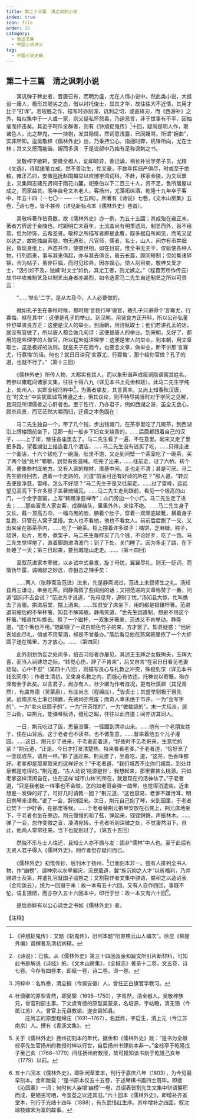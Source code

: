 ```yaml
---
title: 第二十三篇　清之讽刺小说
index: true
icon: file
order: 25
category:
  - 鲁迅文集
  - 中国小说讲义
tag:  
  - 中国小说史略
---
```


## 第二十三篇　清之讽刺小说

　　寓讥弹于稗史者，晋唐已有，而明为盛，尤在人情小说中。然此类小说，大抵设一庸人，极形其陋劣之态，借以衬托俊士，显其才华，故往往大不近情，其用才比于“打诨”。若较胜之作，描写时亦刻深，讥刺之切，或逾锋刃，而《西游补》之外，每似集中于一人或一家，则又疑私怀怨毒，乃逞恶言，非于世事有不平，因抽毫而抨击矣。其近于呵斥全群者，则有《钟馗捉鬼传》[^1]十回，疑尚是明人作，取诸色人，比之群鬼，一一抉剔，发其隐情，然词意浅露，已同嫚骂，所谓“婉曲”，实非所知。迨吴敬梓《儒林外史》出，乃秉持公心，指擿时弊，机锋所向，尤在士林；其文又慼而能谐，婉而多讽：于是说部中乃始有足称讽刺之书。

　　吴敬梓字敏轩，安徽全椒人，幼即颖异，善记诵，稍长补官学弟子员，尤精《文选》，诗赋援笔立成。然不善治生，性又豪，不数年挥旧产俱尽，时或至于绝粮，雍正乙卯，安徽巡抚赵国麟举以应博学鸿词科，不赴，移家金陵，为文坛盟主，又集同志建先贤祠于雨花山麓，祀泰伯以下二百三十人，资不足，售所居屋以成之，而家益贫。晚年自号文木老人，客扬州，尤落拓纵酒，乾隆十九年卒于客中，年五十四（一七〇一 ── 一七五四）。所著有《诗说》七卷，《文木山房集》五卷，[^2]诗七卷，皆不甚传（详见新标点本《儒林外史》卷首）。

　　吴敬梓著作皆奇数，故《儒林外史》亦一例，为五十五回；其成殆在雍正末，著者方侨居于金陵也。时距明亡未百年，士流盖尚有明季遗风，制艺而外，百不经意，但为矫饰，云希圣贤。敬梓之所描写者即是此曹，既多据自所闻见，而笔又足以达之，故能烛幽索隐，物无遁形，凡官师，儒者，名士，山人，间亦有市井细民，皆现身纸上，声态并作，使彼世相，如在目前，惟全书无主干，仅驱使各种人物，行列而来，事与其来俱起，亦与其去俱讫，虽云长篇，颇同短制；但如集诸碎锦，合为帖子，虽非巨幅，而时见珍异，因亦娱心，使人刮目矣。敬梓又爱才士，“汲引如不及，独嫉‘时文士’如仇，其尤工者，则尤嫉之。”（程晋芳所作传云）故书中攻难制艺及以制艺出身者亦甚烈，如令选家马二先生自述制艺之所以可贵云：

　　“……‘举业’二字，是从古及今，人人必要做的。

　　就如孔子生在春秋时候，那时用‘言扬行举’做官，故孔子只讲得个‘言寡尤，行寡悔，禄在其中’：这便是孔子的举业。到汉朝，用贤良方正开科，所以公孙弘董仲舒举贤良方正：这便是汉人的举业。到唐朝，用诗赋取士；他们若讲孔孟的话，就没有官做了，所以唐人都会做几句诗：这便是唐人的举业。到宋朝，又好了，都用的是些理学的人做官，所以程朱就讲理学：这便是宋人的举业。到本朝，用文章取士，这是极好的法则。就是夫子在而今，也要念文章，做举业，断不讲那‘言寡尤，行寡悔’的话。何也？就日日讲究‘言寡尤，行寡悔’，那个给你官做？孔子的道，也就不行了。”（第十三回）

　　《儒林外史》所传人物，大都实有其人，而以象形谐声或瘦词隐语寓其姓名，若参以雍乾间诸家文集，往往十得八九（详见本书上元金和跋）。此马二先生字纯上，处州人，实即全椒冯粹中[^3]，为著者挚友，其言真率，又尚上知春秋汉唐，在“时文士”中实犹属诚笃博通之士，但其议论，则不特尽揭当时对于学问之见解，且洞见所谓儒者之心肝者也。至于性行，乃亦君子，例如西湖之游，虽全无会心，颇杀风景，而茫茫然大嚼而归，迂儒之本色固在：

　　马二先生独自一个，带了几个钱，步出钱塘门，在茶亭里吃了几碗茶，到西湖沿上牌楼跟前坐下，见那一船一船乡下妇女来烧香的，……后面都跟着自己的汉子，……上了岸，散往各庙里去了。马二先生看了一遍，不在意里。起来又走了里把多路，望着湖沿上接连着几个酒店，……马二先生没有钱买了吃，……只得走进一个面店，十六个钱吃了一碗面，肚里不饱，又走到间壁一个茶室吃了一碗茶，买了两个钱“处片”嚼嚼，到觉有些滋味。吃完了出来，……往前走，过了六桥。转个湾，便象些村庄地方。又有人家的棺材，厝基中间，走也走不清；甚是可厌。马二先生欲待回去，遇着一个走路的，问道“前面可还有好顽的所在？”那人道，“转过去便是净慈，雷峰。怎么不好顽？”马二先生于是又往前走。……过了雷峰，远远望见高高下下许多房子盖著琉璃瓦，……马二先生走到跟前，看见一个极高的山门，一个金字直匾，上写“敕赐净慈禅寺”；山门旁边一个小门。马二先生走了进去；……那些富贵人家女客，成群结队，里里外外，来往不绝。……马二先生身子又长，戴一顶高方巾，一幅乌黑的脸，腆着个肚子，穿着一双厚底破靴，横着身子乱跑，只管在人窝子里撞。女人也不看他，他也不看女人。前前后后跑了一交，又出来坐在那茶亭内，……吃了一碗茶。柜上摆着许多碟子：橘饼，芝麻糖，粽子，烧饼，处片，黑枣，煮栗子，马二先生每样买了几个钱，不论好歹，吃了一饱。马二先生觉得倦了，直着脚跑进清波门；到了下处，关门睡了。因为多走了路，在下处睡了一天；第三日起来，要到城隍山走走。……（第十四回）

　　至叙范进家本寒微，以乡试中式暴发，旋丁母忧，翼翼尽礼，则无一贬词，而情伪毕露，诚微辞之妙选，亦狙击之辣手矣：

　　……两人（张静斋及范进）进来，先是静斋谒过，范进上来叙师生之礼。汤知县再三谦让，奉坐吃茶。同静斋叙了些阔别的话；又把范进的文章称赞了一番，问道“因何不去会试？”范进方才说道，“先母见背，遵制丁忧。”汤知县大惊，忙叫换去了吉服。拱进后堂，摆上酒来。……知县安了席坐下，用的都是银镶杯箸。范进退前缩后的不举杯箸，知县不解其故。静斋笑道，“世先生因遵制，想是不用这个杯箸。”知县忙叫换去。换了一个磁杯，一双象牙箸来，范进又不肯举动。静斋道，“这个箸也不用。”随即换了一双白颜色竹子的来，方才罢了。知县疑惑：“他居丧如此尽礼，倘或不用荤酒，却是不曾备办。”落后看见他在燕窝碗里拣了一个大虾圆子送在嘴里，方才放心。……（第四回）

　　此外刻划伪妄之处尚多，掊击习俗者亦屡见。其述王玉辉之女既殉夫，玉辉大喜，而当入祠建坊之际，“转觉心伤，辞了不肯来”，后又自言“在家日日看见老妻悲恸，心中不忍”（第四十八回），则描写良心与礼教之冲突，殊极刻深（详见本书钱玄同序）；作者生清初，又束身名教之内，而能心有依违，托稗说以寄慨，殆亦深有会于此矣。以言君子，尚亦有人，杜少卿为作者自况，更有杜慎卿（其兄青然），有虞育德（吴蒙泉），有庄尚志（程绵庄），[^4]皆贞士；其盛举则极于祭先贤。迨南京名士渐已销磨，先贤祠亦荒废；而奇人幸未绝于市井，一为“会写字的”，一为“卖火纸筒子的”，一为“开茶馆的”，一为“做裁缝的”。末一尤恬淡，居三山街，曰荆元，能弹琴赋诗，缝纫之暇，往往以此自遣；间亦访其同人。

　　一日，荆元吃过了饭，思量没事，一径踱到清凉山来。……他有一个老朋友姓于，住在山背后。这于老者也不读书，也不做生意，……督率着他五个儿子灌园。……这日，荆元步了进来，于老者迎着道，“好些时不见老哥来，生意忙的紧？”荆元道，“正是。今日才打发清楚些。特来看看老爹。”于老者道，“恰好烹了一壶现成茶，请用一杯。”斟了送过来。荆元接了，坐着吃，道，“这茶，色香味都好。老爹却是那里取来的这样好水？”于老者道，“我们城西不比你们城南，到处井泉都是吃得的。”荆元道，“古人动说‘桃源避世’，我想起来，那里要甚么桃源。只如老爹这样清闲自在，住在这样‘城市山林’的所在，就是现在的活神仙了。”于老者道，“只是我老拙一样事也不会做，怎的如老哥会弹一曲琴，也觉得消遣些。近来想是一发弹的好了，可好几时请教一回？”荆元道，“这也容易，老爹不嫌污耳，明日携琴来请教。”说了一会，辞别回来。次日，荆元自己抱了琴，来到园里，于老者已焚下一炉好香，在那里等候。……于老者替荆元把琴安放在石凳上，荆元席地坐下，于老者也坐在旁边。荆元慢慢的和了弦，弹起来，铿铿锵锵，声振林木。……弹了一会，忽作变徵之音，凄清宛转。于老者听到深微之处，不觉凄然泪下。自此，他两人常常往来。当下也就别过了。（第五十五回）

　　然独不乐与士人往还，且知士人亦不屑与友：固非“儒林”中人也。至于此后有无贤人君子得入《儒林外史》，则作者但存疑问而已。

　　《儒林外史》初惟传钞，后刊木于扬州，[^5]已而刻本非一。尝有人排列全书人物，作“幽榜”，谓神宗以水旱偏灾，流民载道，冀“旌沉抑之人才”以祈福利，乃并赐进士及第，并遣礼官就国子监祭之；又割裂作者文集中骈语，襞积之以造诏表（金和跋云），统为一回缀于末：故一本有五十六回。又有人自作四回，事既不伦，语复猥陋，而亦杂入五十六回本中，印行于世：故一本又有六十回[^6]。

　　是后亦鲜有以公心讽世之书如《儒林外史》者。

【注释】

[^1]:《钟馗捉鬼传》：又题《斩鬼传》，旧刊本题“阳直樵云山人编次”。徐昆《柳崖外编》谓撰者系清初刘璋。

[^2]:《诗说》：已佚。从《儒林外史》第三十四回及金和跋文所引片断材料，可知此书是解说《诗经》的。《文木山房集》，《全椒志》著录十二卷，文五卷，诗七卷。今存有四卷本，即赋一卷，诗二卷，词一卷。

[^3]:冯粹中：名祚泰，清全椒（今属安徽）人，曾任正白旗官学教习。

[^4]:杜慎卿的原型青然，即吴檠（1696─1750），字青然，清全椒人。吴敬梓族兄，曾官刑部主事。下文虞育德的原型吴蒙泉，名培源，字岵瞻，清无锡（今属江苏）人。曾官上元县教谕、遂安县知县。  
    　　庄尚志的原型程绵庄（1691─1767），名廷祚，字启生，清上元（今江苏南京）人。撰有《青溪文集》。

[^5]:关于《儒林外史》扬州初刻本的年代，据金和《儒林外史》跋：“是书为全椒棕亭先生官扬州府教授时梓以行世，自后扬州书肆刻本非一。”金棕亭于乾隆戊子至己亥（1768─1779）间任扬州府教授，故可推知该书刻于乾隆己亥年（1779）以前。

[^6]:五十六回本《儒林外史》，即卧闲草堂本，刊行于嘉庆八年（1803），为今见最早刻本。金和跋载：“是书原本仅五十五卷，于述琴棋书画四士既毕，即接《沁园春》一词；何时何人妄增‘幽榜’一卷，其诏表皆割先生文集中骈语襞积而成，更陋劣可哂，今宜芟之以还其旧。”六十回本《儒林外史》，即增补齐省堂本，刊行于光绪十四年（1888），有东武惜红生序。其中增补之四回，叙沈琼枝嫁宋为富的故事。
